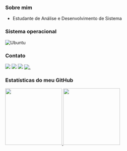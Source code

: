 ### Sobre mim 

- Estudante de Análise e Desenvolvimento de Sistema


### Sistema operacional

![Ubuntu](https://img.shields.io/badge/Ubuntu-E95420?style=for-the-badge&logo=ubuntu&logoColor=white)

### Contato

[![](https://img.shields.io/badge/WhatsApp-25D366?style=for-the-badge&logo=whatsapp&logoColor=white)](https://wa.me/5583987049025)
[![](https://img.shields.io/badge/Gmail-D14836?style=for-the-badge&logo=gmail&logoColor=white)](mailto:nerifilho1256@gmail.com)
[![](https://img.shields.io/badge/LinkedIn-0077B5?style=for-the-badge&logo=linkedin&logoColor=white)](https://www.linkedin.com/in/nerigleston/)
[![.](https://img.shields.io/badge/Telegram-2CA5E0?style=for-the-badge&logo=telegram&logoColor=white)](https://t.me/5583987049025)

### Estatísticas do meu GitHub
<div>
  <a href="https://github.com/nerigleston">
  <img height="180em" src="https://github-readme-stats.vercel.app/api?username=nerigleston&show_icons=true&theme=radical"/>
  <img height="180em" src="https://github-readme-stats.vercel.app/api/top-langs/?username=nerigleston&layout=compact&theme=radical"/>
</div>

